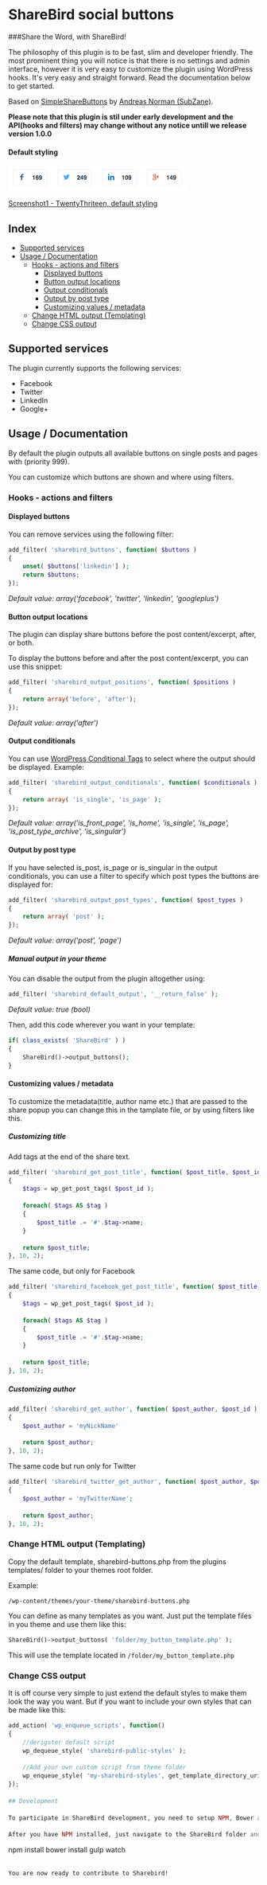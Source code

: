 ShareBird social buttons
====================
###Share the Word, with ShareBird!

The philosophy of this plugin is to be fast, slim and developer friendly. The most prominent thing you will notice is that there is no settings and admin interface, however it is very easy to customize the plugin using WordPress hooks. It's very easy and straight forward. Read the documentation below to get started.

Based on [SimpleShareButtons](https://github.com/SubZane/SimpleShareButtons) by [Andreas Norman (SubZane)](https://github.com/SubZane). 


__Please note that this plugin is stil under early development and the API(hooks and filters) may change without any notice untill we release version 1.0.0__


#### Default styling

![Demo](https://raw.githubusercontent.com/pelmered/ShareBird/master/simplesharebuttons.png "This is what the default output looks like")

[Screenshot1 - TwentyThriteen, default styling](https://raw.githubusercontent.com/pelmered/ShareBird/master/assets/screenshot-1.png "Screenshot1 - TwentyThriteen, default styling]")


## Index
* [Supported services](#supported-services) 
* [Usage / Documentation](#usage--documentation) 
  * [Hooks - actions and filters]() 
    * [Displayed buttons](#displayed-buttons) 
    * [Button output locations](#button-output-locations) 
    * [Output conditionals](#output-conditionals) 
    * [Output by post type](#output-by-post-type) 
    * [Customizing values / metadata](#customizing-values--metadata) 
  * [Change HTML output (Templating)](#change-html-output-templating) 
  * [Change CSS output](#change-css-output) 


## Supported services

The plugin currently supports the following services:

* Facebook
* Twitter
* LinkedIn
* Google+

## Usage / Documentation

By default the plugin outputs all available buttons on single posts and pages with (priority 999).

You can customize which buttons are shown and where using filters.

### Hooks - actions and filters

#### Displayed buttons

You can remove services using the following filter:

```php
add_filter( 'sharebird_buttons', function( $buttons )
{
	unset( $buttons['linkedin'] );
	return $buttons;
});
```

*Default value: array('facebook', 'twitter', 'linkedin', 'googleplus')*

#### Button output locations

The plugin can display share buttons before the post content/excerpt, after, or both.

To display the buttons before and after the post content/excerpt, you can use this snippet:

```php
add_filter( 'sharebird_output_positions', function( $positions )
{
	return array('before', 'after');
});
```

*Default value: array('after')*

#### Output conditionals

You can use [WordPress Conditional Tags](http://codex.wordpress.org/Conditional_Tags) to select where the output should be displayed. 
Example:

```php
add_filter( 'sharebird_output_conditionals', function( $conditionals )
{
	return array( 'is_single', 'is_page' );
});
```

*Default value: array('is_front_page', 'is_home', 'is_single', 'is_page', 'is_post_type_archive', 'is_singular')*

#### Output by post type

If you have selected is_post, is_page or is_singular in the output conditionals, you can use a filter to specify which post types the buttons
are displayed for:

```php
add_filter( 'sharebird_output_post_types', function( $post_types )
{
	return array( 'post' );
});
```

*Default value: array('post', 'page')*

##### Manual output in your theme

You can disable the output from the plugin altogether using:

```php
add_filter( 'sharebird_default_output', '__return_false' );
```

*Default value: true (bool)*

Then, add this code wherever you want in your template:

```php
if( class_exists( 'ShareBird' ) )
{
	ShareBird()->output_buttons();
}
```

#### Customizing values / metadata

To customize the metadata(title, author name etc.) that are passed to the share popup you can change this in the tamplate file, or by using filters like this.

##### Customizing title
Add tags at the end of the share text.

```php
add_filter( 'sharebird_get_post_title', function( $post_title, $post_id )
{
	$tags = wp_get_post_tags( $post_id );

	foreach( $tags AS $tag )
	{
		$post_title .= '#'.$tag->name;
	}
	
	return $post_title;
}, 10, 2);
```
The same code, but only for Facebook
```php
add_filter( 'sharebird_facebook_get_post_title', function( $post_title, $post_id )
{
	$tags = wp_get_post_tags( $post_id );

	foreach( $tags AS $tag )
	{
		$post_title .= '#'.$tag->name;
	}
	
	return $post_title;
}, 10, 2);
```
##### Customizing author

```php
add_filter( 'sharebird_get_author', function( $post_author, $post_id )
{
	$post_author = 'myNickName'

	return $post_author;
}, 10, 2);
```
The same code but run only for Twitter
```php
add_filter( 'sharebird_twitter_get_author', function( $post_author, $post_id )
{
	$post_author = 'myTwitterName';
	
	return $post_author;
}, 10, 2);
```

### Change HTML output (Templating)

Copy the default template, sharebird-buttons.php from the plugins templates/ folder to your themes root folder.

Example:

```
/wp-content/themes/your-theme/sharebird-buttons.php
```

You can define as many templates as you want. Just put the template files in you theme and use them like this:

```php
ShareBird()->output_buttons( 'folder/my_button_template.php' );
```

This will use the template located in ` /folder/my_button_template.php `

### Change CSS output

It is off course very simple to just extend the default styles to make them look the way you want. But if you want to include your own styles that can be made like this:

```php
add_action( 'wp_enqueue_scripts', function() 
{
	//derigster default script
	wp_dequeue_style( 'sharebird-public-styles' );

	//Add your own custom script from theme folder
	wp_enqueue_style( 'my-sharebird-styles', get_template_directory_uri() . '/css/my-styles.css' );
});

## Development

To participate in ShareBird development, you need to setup NPM, Bower and Gulp.

After you have NPM installed, just navigate to the ShareBird folder and run:

```
npm install
bower install
gulp watch
```

You are now ready to contribute to Sharebird!